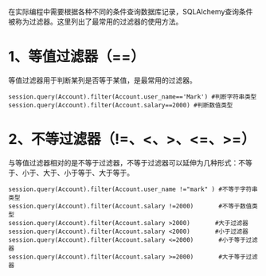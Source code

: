 在实际编程中需要根据各种不同的条件查询数据库记录，SQLAlchemy查询条件被称为过滤器。这里列出了最常用的过滤器的使用方法。

# 1、等值过滤器（==）

等值过滤器用于判断某列是否等于某值，是最常用的过滤器。

```
session.query(Account).filter(Account.user_name=='Mark') #判断字符串类型
session.query(Account).filter(Account.salary==2000) #判断数值类型
```

# 2、不等过滤器（!=、&lt;、&gt;、&lt;=、&gt;=）

与等值过滤器相对的是不等于过滤器，不等于过滤器可以延伸为几种形式：不等于、小于、大于、小于等于、大于等于。

```
session.query(Account).filter(Account.user_name !="mark" ) #不等于字符串类型
session.query(Account).filter(Account.salary !=2000)       #不等于数值类型
session.query(Account).filter(Account.salary >2000)       #大于过滤器
session.query(Account).filter(Account.salary <2000)       #小于过滤器
session.query(Account).filter(Account.salary <=2000)       #小于等于过滤器
session.query(Account).filter(Account.salary >=2000)       #大于等于过滤器
```



